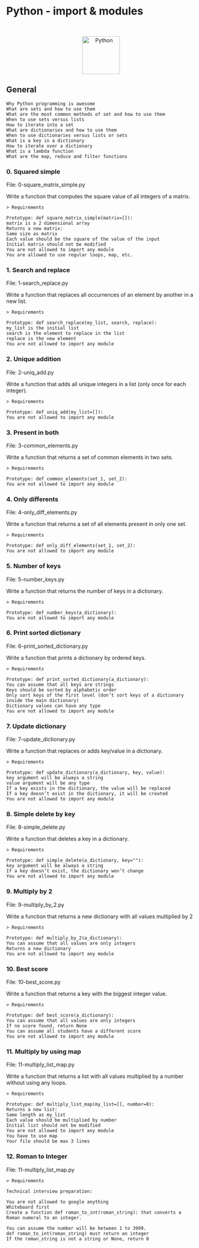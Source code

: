 # Python - import & modules

$~$

<p align="center">
<img src="https://github.com/user-attachments/assets/f6a03eee-84c5-4a0d-823c-6aaece96c0fb" alt="Python" width="100"/>
</p>


## General

```
Why Python programming is awesome
What are sets and how to use them
What are the most common methods of set and how to use them
When to use sets versus lists
How to iterate into a set
What are dictionaries and how to use them
When to use dictionaries versus lists or sets
What is a key in a dictionary
How to iterate over a dictionary
What is a lambda function
What are the map, reduce and filter functions
```


### 0. Squared simple
File: 0-square_matrix_simple.py

Write a function that computes the square value of all integers of a matrix.

```
> Requirements

Prototype: def square_matrix_simple(matrix=[]):
matrix is a 2 dimensional array
Returns a new matrix:
Same size as matrix
Each value should be the square of the value of the input
Initial matrix should not be modified
You are not allowed to import any module
You are allowed to use regular loops, map, etc.
```

### 1. Search and replace
File: 1-search_replace.py

Write a function that replaces all occurrences of an element by another in a new list.

```
> Requirements

Prototype: def search_replace(my_list, search, replace):
my_list is the initial list
search is the element to replace in the list
replace is the new element
You are not allowed to import any module
```

### 2. Unique addition
File: 2-uniq_add.py

Write a function that adds all unique integers in a list (only once for each integer).

```
> Requirements

Prototype: def uniq_add(my_list=[]):
You are not allowed to import any module
```

### 3. Present in both
File: 3-common_elements.py

Write a function that returns a set of common elements in two sets.


```
> Requirements

Prototype: def common_elements(set_1, set_2):
You are not allowed to import any module
```

### 4. Only differents
File: 4-only_diff_elements.py

Write a function that returns a set of all elements present in only one set.

```
> Requirements

Prototype: def only_diff_elements(set_1, set_2):
You are not allowed to import any module
```

### 5. Number of keys
File: 5-number_keys.py

Write a function that returns the number of keys in a dictionary.
```
> Requirements

Prototype: def number_keys(a_dictionary):
You are not allowed to import any module
```

### 6. Print sorted dictionary
File: 6-print_sorted_dictionary.py

Write a function that prints a dictionary by ordered keys.

```
> Requirements

Prototype: def print_sorted_dictionary(a_dictionary):
You can assume that all keys are strings
Keys should be sorted by alphabetic order
Only sort keys of the first level (don’t sort keys of a dictionary inside the main dictionary)
Dictionary values can have any type
You are not allowed to import any module
```

### 7. Update dictionary
File: 7-update_dictionary.py

Write a function that replaces or adds key/value in a dictionary.

```
> Requirements

Prototype: def update_dictionary(a_dictionary, key, value):
key argument will be always a string
value argument will be any type
If a key exists in the dictionary, the value will be replaced
If a key doesn’t exist in the dictionary, it will be created
You are not allowed to import any module
```

### 8. Simple delete by key
File: 8-simple_delete.py

Write a function that deletes a key in a dictionary.

```
> Requirements

Prototype: def simple_delete(a_dictionary, key=""):
key argument will be always a string
If a key doesn’t exist, the dictionary won’t change
You are not allowed to import any module
```

### 9. Multiply by 2
File: 9-multiply_by_2.py

Write a function that returns a new dictionary with all values multiplied by 2

```
> Requirements

Prototype: def multiply_by_2(a_dictionary):
You can assume that all values are only integers
Returns a new dictionary
You are not allowed to import any module
```

### 10. Best score
File: 10-best_score.py

Write a function that returns a key with the biggest integer value.

```
> Requirements

Prototype: def best_score(a_dictionary):
You can assume that all values are only integers
If no score found, return None
You can assume all students have a different score
You are not allowed to import any module
```


### 11. Multiply by using map
File: 11-multiply_list_map.py

Write a function that returns a list with all values multiplied by a number without using any loops.

```
> Requirements

Prototype: def multiply_list_map(my_list=[], number=0):
Returns a new list:
Same length as my_list
Each value should be multiplied by number
Initial list should not be modified
You are not allowed to import any module
You have to use map
Your file should be max 3 lines
```

### 12. Roman to Integer
File: 11-multiply_list_map.py

```
> Requirements

Technical interview preparation:

You are not allowed to google anything
Whiteboard first
Create a function def roman_to_int(roman_string): that converts a Roman numeral to an integer.

You can assume the number will be between 1 to 3999.
def roman_to_int(roman_string) must return an integer
If the roman_string is not a string or None, return 0
```